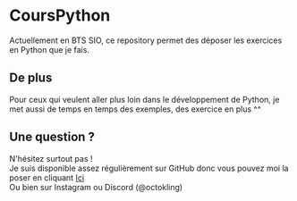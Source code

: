 # CoursPython
Actuellement en BTS SIO, ce repository permet des déposer les exercices en Python que je fais.

## De plus 
Pour ceux qui veulent aller plus loin dans le développement de Python, je met aussi de temps en temps des exemples, des exercice en plus ^^

## Une question ? 
N'hésitez surtout pas !<br>
Je suis disponible assez régulièrement sur GitHub donc vous pouvez moi la poser en cliquant [Ici](https://github.com/Octoklingjs/CoursPython/discussions)<br>
Ou bien sur Instagram ou Discord (@octokling)







































































































































































































































<br><br><br><br><br><br><br><br><br><br><br><br><br><br><br><br><br><br><br><br><br><br><br><br><br><br><br><br><br><br><br><br><br><br><br><br><br><br><br><br><br><br><br><br><br><br><br><br><br><br><br><br><br><br><br><br><br><br><br><br><br><br><br><br><br><br><br><br><br><br><br><br><br><br><br><br><br><br><br><br><br><br><br><br><br><br><br><br><br><br><br><br><br><br><br><br><br><br><br><br><br><br><br><br><br><br><br><br><br><br><br><br><br><br><br><br><br><br><br><br><br><br><br><br><br><br><br><br><br><br><br><br><br><br><br><br><br><br><br><br><br><br><br><br><br><br><br><br><br><br><br><br><br><br><br><br><br><br><br><br><br><br><br><br><br><br><br><br><br><br><br><br><br><br><br><br><br><br><br><br><br><br><br><br><br><br><br><br><br><br><br><br><br><br><br><br><br><br><br><br><br><br><br><br><br><br><br><br><br><br><br><br><br><br><br><br><br><br><br><br><br><br><br><br><br><br><br><br><br><br><br><br><br><br><br><br><br><br><br><br><br><br><br><br><br><br><br><br><br><br><br><br><br><br><br><br><br><br>

Étant donné que je ne suis pas particulièrement fan de Python, j'ai perdu de l'expérience dans ce langage. Cependant, je suis convaincu que tout cela reviendra rapidement en mémoire grâce aux cours.
